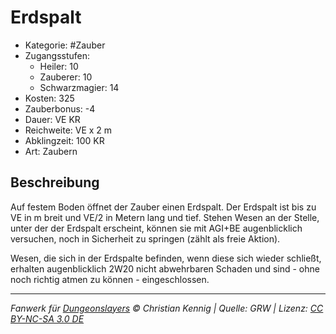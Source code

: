 # Erdspalt

- Kategorie: #Zauber
- Zugangsstufen:
  - Heiler: 10
  - Zauberer: 10
  - Schwarzmagier: 14
- Kosten: 325
- Zauberbonus: -4
- Dauer: VE KR
- Reichweite: VE x 2 m
- Abklingzeit: 100 KR
- Art: Zaubern

## Beschreibung

Auf festem Boden öffnet der Zauber einen Erdspalt. Der Erdspalt ist bis zu VE in m breit und VE/2 in Metern lang und tief. Stehen Wesen an der Stelle, unter der der Erdspalt erscheint, können sie mit AGI+BE augenblicklich versuchen, noch in Sicherheit zu springen (zählt als freie Aktion).

Wesen, die sich in der Erdspalte befinden, wenn diese sich wieder schließt, erhalten augenblicklich 2W20 nicht abwehrbaren Schaden und sind - ohne noch richtig atmen zu können - eingeschlossen.

---

_Fanwerk für [Dungeonslayers](https://www.dungeonslayers.net/) © Christian Kennig | Quelle: GRW | Lizenz: [CC BY-NC-SA 3.0 DE](https://creativecommons.org/licenses/by-nc-sa/3.0/de/)_
